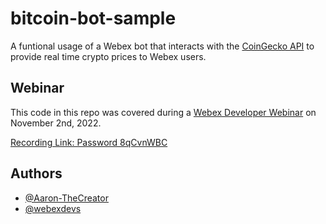 
# bitcoin-bot-sample

A funtional usage of a Webex bot that interacts with the 
[CoinGecko API](https://www.coingecko.com/en/api) to provide real time
crypto prices to Webex users.


## Webinar

This code in this repo was covered during a [Webex Developer Webinar](https://developer.webex.com/webinars) on November 2nd, 2022.

[Recording Link: Password 8qCvnWBC](https://cisco.webex.com/cisco/ldr.php?RCID=e84b92e4b6100fd289efda0a06879dbf)


## Authors

- [@Aaron-TheCreator](https://github.com/Aaron-TheCreator)
- [@webexdevs](https://twitter.com/webexdevs)
